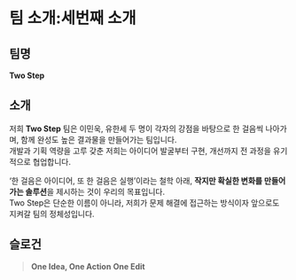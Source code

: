 # 팀 소개:세번째 소개

## 팀명
**Two Step**

## 소개
저희 **Two Step** 팀은 이민욱, 유한세 두 명이 각자의 강점을 바탕으로 한 걸음씩 나아가며, 함께 완성도 높은 결과물을 만들어가는 팀입니다.  
개발과 기획 역량을 고루 갖춘 저희는 아이디어 발굴부터 구현, 개선까지 전 과정을 유기적으로 협업합니다.

‘한 걸음은 아이디어, 또 한 걸음은 실행’이라는 철학 아래, **작지만 확실한 변화를 만들어가는 솔루션**을 제시하는 것이 우리의 목표입니다.  
Two Step은 단순한 이름이 아니라, 저희가 문제 해결에 접근하는 방식이자 앞으로도 지켜갈 팀의 정체성입니다.

## 슬로건
> **One Idea, One Action**
> **One Edit**
